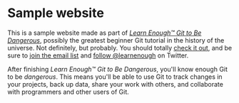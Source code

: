 # Sample website

This is a sample website made as part of [*Learn Enough™ Git to Be Dangerous*](http://learnenough.com/git-tutorial), possibly the greatest beginner Git tutorial in the history of the universe.  Not definitely, but probably. You should totally [check it out](http://learnenough.com/git-tutorial), and be sure to [join the email list](http://learnenough.com/#email_list) and [follow @learnenough](http://twitter.com/learnenough) on Twitter.

After finishing *Learn Enough™ Git to Be Dangerous*, you'll know enough Git to be *dangerous*. This means you'll be able to use Git to track changes in your projects, back up data, share your work with others, and collaborate with programmers and other users of Git.
